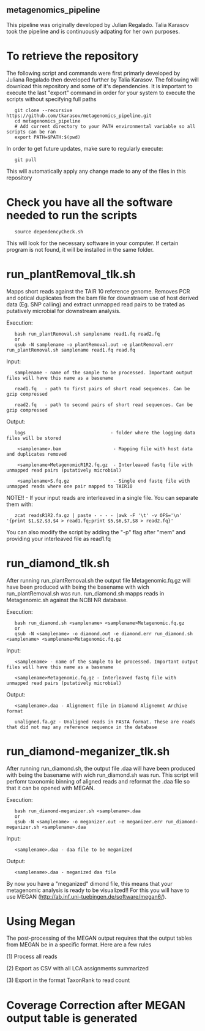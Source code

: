 ## metagenomics_pipeline
This pipeline was originally developed by Julian Regalado. Talia Karasov took the pipeline and is continuously adpating for her own purposes.

# To retrieve the repository
The following script and commands were first primarly developed by Juliana Regalado then developed further by Talia Karasov. The following will download this repository and some of it's dependencies. It is important to execute the last "export" command in order for your system to execute the scripts without specifying full paths 

       git clone --recursive https://github.com/tkarasov/metagenomics_pipeline.git
       cd metagenomics_pipeline
       # Add current directory to your PATH environmental variable so all scripts can be ran
       export PATH=$PATH:$(pwd)
In order to get future updates, make sure to regularly execute:

       git pull
       
This will automatically apply any change made to any of the files in this repository
       
# Check you have all the software needed to run the scripts

       source dependencyCheck.sh

This will look for the necessary software in your computer. If certain program is not found, it will be installed in the same folder.


# run_plantRemoval_tlk.sh

Mapps short reads against the TAIR 10 reference genome. Removes PCR and optical duplicates from the bam file for downstraem use of host derived data (Eg. SNP calling) and extract unmapped read pairs to be trated as putatively microbial for downstream analysis.

Execution:


       bash run_plantRemoval.sh samplename read1.fq read2.fq
       or
       qsub -N samplename -o plantRemoval.out -e plantRemoval.err run_plantRemoval.sh samplename read1.fq read.fq


Input: 

       samplename - name of the sample to be processed. Important output files will have this name as a basename
       
       read1.fq   - path to first pairs of short read sequences. Can be gzip compressed
       
       read2.fq   - path to second pairs of short read sequences. Can be gzip compressed
       
Output: 

       logs                               - folder where the logging data  files will be stored
        
        <samplename>.bam                   - Mapping file with host data and duplicates removed
        
        <samplename>MetagenomicR1R2.fq.gz  - Interleaved fastq file with unmapped read pairs (putatively microbial)
        
        <samplename>S.fq.gz                - Single end fastq file with unmapped reads where one pair mapped to TAIR10

NOTE!! - If your input reads are interleaved in a single file. You can separate them with:
       
       zcat readsR1R2.fa.gz | paste - - - - |awk -F '\t' -v OFS='\n' '{print $1,$2,$3,$4 > read1.fq;print $5,$6,$7,$8 > read2.fq}'
       
You can also modify the script by adding the "-p" flag after "mem" and providing your interleaved file as read1.fq

# run_diamond_tlk.sh
After running run_plantRemoval.sh the output file <samplename>Metagenomic.fq.gz will have been produced with <samplename> being the basename with wich run_plantRemoval.sh was run. run_diamond.sh mapps reads in <samplename>Metagenomic.sh against the NCBI NR database. 

Execution:

       bash run_diamond.sh <samplename> <samplename>Metagenomic.fq.gz
       or
       qsub -N <samplename> -o diamond.out -e diamond.err run_diamond.sh <samplename> <samplename>Metagenomic.fq.gz
       
Input:

       <samplename> - name of the sample to be processed. Important output files will have this name as a basename
       
       <samplename>Metagenomic.fq.gz - Interleaved fastq file with unmapped read pairs (putatively microbial)


Output:

       <samplename>.daa - Alignement file in Diamond Alignemnt Archive format

       unaligned.fa.gz - Unaligned reads in FASTA format. These are reads that did not map any reference sequence in the database


# run_diamond-meganizer_tlk.sh
After running run_diamond.sh, the output file <samplename>.daa will have been produced with <samplename> being the basename with wich run_diamond.sh was run. This script will perfomr taxonomic binning of aligned reads and reformat the .daa file so that it can be opened with MEGAN.
       
Execution:

       bash run_diamond-meganizer.sh <samplename>.daa
       or
       qsub -N <samplename> -o meganizer.out -e meganizer.err run_diamond-meganizer.sh <samplename>.daa
       
Input:

       <samplename>.daa - daa file to be meganized

Output:

       <samplename>.daa - meganized daa file
       
       
By now you have a "meganized" dimond file, this means that your metagenomic analysis is ready to be visualized!! For this you will have to use MEGAN (http://ab.inf.uni-tuebingen.de/software/megan6/). 

# Using Megan
The post-processing of the MEGAN output requires that the output tables from MEGAN be in a specific format. Here are a few rules

(1) Process all reads

(2) Export as CSV with all LCA assignments summarized

(3) Export in the format TaxonRank to read count

# Coverage Correction after MEGAN output table is generated
